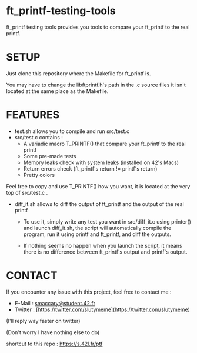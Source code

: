 # ft_printf-testing-tools
ft_printf testing tools provides you tools to compare your ft_printf to the real printf.
 # SETUP
Just clone this repository where the Makefile for ft_printf is.

You may have to change the libftprintf.h's path in the .c source files it isn't located at the same place as the Makefile.
# FEATURES
 - test.sh allows you to compile and run src/test.c
- src/test.c contains :
	-  A variadic macro T_PRINTF() that compare your ft_printf to the real printf
	- Some pre-made tests
	- Memory leaks check with system leaks (installed on 42's Macs)
	- Return errors check (ft_printf's return != printf's return) 
	- Pretty colors

Feel free to copy and use T_PRINTF() how you want, it is located at the very top of src/test.c .

- diff_it.sh allows to diff the output of ft_printf and the output of the real printf
	- To use it, simply write any test you want in src/diff_it.c using printer() and launch diff_it.sh, the script will automatically compile the program, run it using printf and ft_printf, and diff the outputs.

	-  If nothing seems no happen when you launch the script, it means there is no difference between ft_printf's output and printf's output.

# CONTACT
If you encounter any issue with this project, feel free to contact me :

 - E-Mail : smaccary@student.42.fr
 - Twitter : [https://twitter.com/slutymeme](https://twitter.com/slutymeme)
 
 (I'll reply way faster on twitter)
 
 (Don't worry I have nothing else to do)

shortcut to this repo : https://s.42l.fr/ptf
